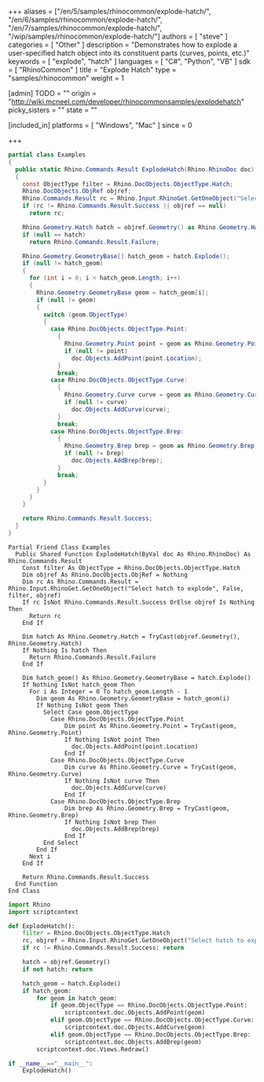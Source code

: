 +++
aliases = ["/en/5/samples/rhinocommon/explode-hatch/", "/en/6/samples/rhinocommon/explode-hatch/", "/en/7/samples/rhinocommon/explode-hatch/", "/wip/samples/rhinocommon/explode-hatch/"]
authors = [ "steve" ]
categories = [ "Other" ]
description = "Demonstrates how to explode a user-specified hatch object into its constituent parts (curves, points, etc.)"
keywords = [ "explode", "hatch" ]
languages = [ "C#", "Python", "VB" ]
sdk = [ "RhinoCommon" ]
title = "Explode Hatch"
type = "samples/rhinocommon"
weight = 1

[admin]
TODO = ""
origin = "http://wiki.mcneel.com/developer/rhinocommonsamples/explodehatch"
picky_sisters = ""
state = ""

[included_in]
platforms = [ "Windows", "Mac" ]
since = 0

+++

<div class="codetab-content" id="cs">

```cs
partial class Examples
{
  public static Rhino.Commands.Result ExplodeHatch(Rhino.RhinoDoc doc)
  {
    const ObjectType filter = Rhino.DocObjects.ObjectType.Hatch;
    Rhino.DocObjects.ObjRef objref;
    Rhino.Commands.Result rc = Rhino.Input.RhinoGet.GetOneObject("Select hatch to explode", false, filter, out objref);
    if (rc != Rhino.Commands.Result.Success || objref == null)
      return rc;

    Rhino.Geometry.Hatch hatch = objref.Geometry() as Rhino.Geometry.Hatch;
    if (null == hatch)
      return Rhino.Commands.Result.Failure;

    Rhino.Geometry.GeometryBase[] hatch_geom = hatch.Explode();
    if (null != hatch_geom)
    {
      for (int i = 0; i < hatch_geom.Length; i++)
      {
        Rhino.Geometry.GeometryBase geom = hatch_geom[i];
        if (null != geom)
        {
          switch (geom.ObjectType)
          {
            case Rhino.DocObjects.ObjectType.Point:
              {
                Rhino.Geometry.Point point = geom as Rhino.Geometry.Point;
                if (null != point)
                  doc.Objects.AddPoint(point.Location);
              }
              break;
            case Rhino.DocObjects.ObjectType.Curve:
              {
                Rhino.Geometry.Curve curve = geom as Rhino.Geometry.Curve;
                if (null != curve)
                  doc.Objects.AddCurve(curve);
              }
              break;
            case Rhino.DocObjects.ObjectType.Brep:
              {
                Rhino.Geometry.Brep brep = geom as Rhino.Geometry.Brep;
                if (null != brep)
                  doc.Objects.AddBrep(brep);
              }
              break;
          }
        }
      }
    }

    return Rhino.Commands.Result.Success;
  }
}
```

</div>


<div class="codetab-content" id="vb">

```vbnet
Partial Friend Class Examples
  Public Shared Function ExplodeHatch(ByVal doc As Rhino.RhinoDoc) As Rhino.Commands.Result
	Const filter As ObjectType = Rhino.DocObjects.ObjectType.Hatch
	Dim objref As Rhino.DocObjects.ObjRef = Nothing
	Dim rc As Rhino.Commands.Result = Rhino.Input.RhinoGet.GetOneObject("Select hatch to explode", False, filter, objref)
	If rc IsNot Rhino.Commands.Result.Success OrElse objref Is Nothing Then
	  Return rc
	End If

	Dim hatch As Rhino.Geometry.Hatch = TryCast(objref.Geometry(), Rhino.Geometry.Hatch)
	If Nothing Is hatch Then
	  Return Rhino.Commands.Result.Failure
	End If

	Dim hatch_geom() As Rhino.Geometry.GeometryBase = hatch.Explode()
	If Nothing IsNot hatch_geom Then
	  For i As Integer = 0 To hatch_geom.Length - 1
		Dim geom As Rhino.Geometry.GeometryBase = hatch_geom(i)
		If Nothing IsNot geom Then
		  Select Case geom.ObjectType
			Case Rhino.DocObjects.ObjectType.Point
				Dim point As Rhino.Geometry.Point = TryCast(geom, Rhino.Geometry.Point)
				If Nothing IsNot point Then
				  doc.Objects.AddPoint(point.Location)
				End If
			Case Rhino.DocObjects.ObjectType.Curve
				Dim curve As Rhino.Geometry.Curve = TryCast(geom, Rhino.Geometry.Curve)
				If Nothing IsNot curve Then
				  doc.Objects.AddCurve(curve)
				End If
			Case Rhino.DocObjects.ObjectType.Brep
				Dim brep As Rhino.Geometry.Brep = TryCast(geom, Rhino.Geometry.Brep)
				If Nothing IsNot brep Then
				  doc.Objects.AddBrep(brep)
				End If
		  End Select
		End If
	  Next i
	End If

	Return Rhino.Commands.Result.Success
  End Function
End Class
```

</div>


<div class="codetab-content" id="py">

```python
import Rhino
import scriptcontext

def ExplodeHatch():
    filter = Rhino.DocObjects.ObjectType.Hatch
    rc, objref = Rhino.Input.RhinoGet.GetOneObject("Select hatch to explode", False, filter)
    if rc != Rhino.Commands.Result.Success: return

    hatch = objref.Geometry()
    if not hatch: return

    hatch_geom = hatch.Explode()
    if hatch_geom:
        for geom in hatch_geom:
            if geom.ObjectType == Rhino.DocObjects.ObjectType.Point:
                scriptcontext.doc.Objects.AddPoint(geom)
            elif geom.ObjectType == Rhino.DocObjects.ObjectType.Curve:
                scriptcontext.doc.Objects.AddCurve(geom)
            elif geom.ObjectType == Rhino.DocObjects.ObjectType.Brep:
                scriptcontext.doc.Objects.AddBrep(geom)
        scriptcontext.doc.Views.Redraw()

if __name__=="__main__":
    ExplodeHatch()
```

</div>
